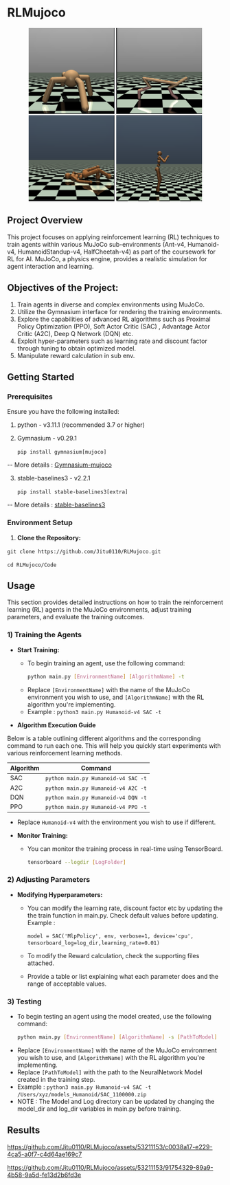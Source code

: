 # RLMujoco

<p align="center">
  <img src="Gallery/Ant.png" width="200" height="200" />
  <img src="Gallery/HalfCheetah.png" width="200" height="200" />
  <img src="Gallery/HumanoidStandup.png" width="200" height="200" />
  <img src="Gallery/Humanoid.png" width="200" height="200" />
</p>

## Project Overview
This project focuses on applying reinforcement learning (RL) techniques to train agents within various MuJoCo sub-environments (Ant-v4, Humanoid-v4, HumanoidStandup-v4, HalfCheetah-v4) as part of the coursework for RL for AI. MuJoCo, a physics engine, provides a realistic simulation for agent interaction and learning.


## Objectives of the Project:

1) Train agents in diverse and complex environments using MuJoCo.
2) Utilize the Gymnasium interface for rendering the training environments.
3) Explore the capabilities of advanced RL algorithms such as Proximal Policy Optimization (PPO), Soft Actor Critic (SAC) , Advantage Actor Critic (A2C), Deep Q Network (DQN) etc.
4) Exploit hyper-parameters such as learning rate and discount factor through tuning to obtain optimized model.
5) Manipulate reward calculation in sub env.


## Getting Started
### Prerequisites
Ensure you have the following installed:

 1) python - v3.11.1 (recommended 3.7 or higher)
 
 2) Gymnasium - v0.29.1

    `pip install gymnasium[mujoco]`

  --  More details : [Gymnasium-mujoco](https://gymnasium.farama.org/environments/mujoco/)


 3) stable-baselines3 - v2.2.1
    
    `pip install stable-baselines3[extra]`

 -- More details : [stable-baselines3](https://stable-baselines3.readthedocs.io/en/master/guide/install.html)


 ### Environment Setup
1. **Clone the Repository:**

`git clone https://github.com/Jitu0110/RLMujoco.git`

`cd RLMujoco/Code`


## Usage

This section provides detailed instructions on how to train the reinforcement learning (RL) agents in the MuJoCo environments, adjust training parameters, and evaluate the training outcomes.

### 1) Training the Agents
- **Start Training:**
  - To begin training an agent, use the following command:
    ```bash
    python main.py [EnvironmentName] [AlgorithmName] -t
    ```
  - Replace `[EnvironmentName]` with the name of the MuJoCo environment you wish to use, and `[AlgorithmName]` with the RL algorithm you're implementing.
  - Example :  `python3 main.py Humanoid-v4 SAC -t`
 
- **Algorithm Execution Guide**

Below is a table outlining different algorithms and the corresponding command to run each one. This will help you quickly start experiments with various reinforcement learning methods.

| Algorithm | Command                         |
|-----------|-----------------------------------------------|
| SAC       | `python main.py Humanoid-v4 SAC -t`          |
| A2C       | `python main.py Humanoid-v4 A2C -t`          |
| DQN       | `python main.py Humanoid-v4 DQN -t`          |
| PPO       | `python main.py Humanoid-v4 PPO -t`          |

- Replace `Humanoid-v4` with the environment you wish to use if different.


- **Monitor Training:**
  - You can monitor the training process in real-time using TensorBoard.
    ```bash
    tensorboard --logdir [LogFolder]

    ```


### 2) Adjusting Parameters
- **Modifying Hyperparameters:**
  - You can modify the learning rate, discount factor etc by updating the the train function in main.py. Check default values before updating.
    Example :
    
        model = SAC('MlpPolicy', env, verbose=1, device='cpu', tensorboard_log=log_dir,learning_rate=0.01)

  - To modify the Reward calculation, check the supporting files attached.
    
  - Provide a table or list explaining what each parameter does and the range of acceptable values.

### 3) Testing
  - To begin testing an agent using the model created, use the following command:
    ```bash
    python main.py [EnvironmentName] [AlgorithmName] -s [PathToModel]
    ```
  - Replace `[EnvironmentName]` with the name of the MuJoCo environment you wish to use, and `[AlgorithmName]` with the RL algorithm you're implementing.
  - Replace `[PathToModel]` with the path to the NeuralNetwork Model created in the training step.
  - Example :  `python3 main.py Humanoid-v4 SAC -t /Users/xyz/models_Humanoid/SAC_1100000.zip`
  - NOTE : The Model and Log directory can be updated by changing the model_dir and log_dir variables in main.py before training.



## Results
https://github.com/Jitu0110/RLMujoco/assets/53211153/c0038a17-e229-4ca5-a0f7-c4d64ae169c7

https://github.com/Jitu0110/RLMujoco/assets/53211153/91754329-89a9-4b58-9a5d-fe13d2b6fd3e






 
 
 
 


